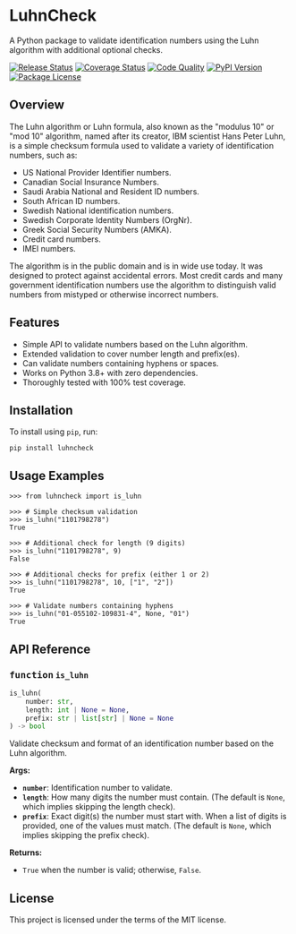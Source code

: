 # LuhnCheck

A Python package to validate identification numbers using the Luhn algorithm
with additional optional checks.

<!-- start badges -->

[![Release Status](https://img.shields.io/github/actions/workflow/status/dralshehri/luhncheck/release.yml?label=release)][release]
[![Coverage Status](https://img.shields.io/badge/coverage-100%25-success)][coverage]
[![Code Quality](https://img.shields.io/codefactor/grade/github/dralshehri/luhncheck/main?&label=codefactor)][quality]
[![PyPI Version](https://img.shields.io/pypi/v/luhncheck)][pypi-version]
[![Package License](https://img.shields.io/github/license/dralshehri/luhncheck)][license]

[release]: https://github.com/dralshehri/luhncheck/actions/workflows/release.yml
[coverage]:
  https://github.com/dralshehri/luhncheck/actions/workflows/release.yml
[quality]:
  https://www.codefactor.io/repository/github/dralshehri/luhncheck/overview/main
[pypi-version]: https://pypi.python.org/pypi/luhncheck
[license]: https://github.com/dralshehri/luhncheck/blob/main/LICENSE

<!-- end badges -->

## Overview

The Luhn algorithm or Luhn formula, also known as the "modulus 10" or "mod 10"
algorithm, named after its creator, IBM scientist Hans Peter Luhn, is a simple
checksum formula used to validate a variety of identification numbers, such as:

- US National Provider Identifier numbers.
- Canadian Social Insurance Numbers.
- Saudi Arabia National and Resident ID numbers.
- South African ID numbers.
- Swedish National identification numbers.
- Swedish Corporate Identity Numbers (OrgNr).
- Greek Social Security Numbers (ΑΜΚΑ).
- Credit card numbers.
- IMEI numbers.

The algorithm is in the public domain and is in wide use today. It was designed
to protect against accidental errors. Most credit cards and many government
identification numbers use the algorithm to distinguish valid numbers from
mistyped or otherwise incorrect numbers.

## Features

- Simple API to validate numbers based on the Luhn algorithm.
- Extended validation to cover number length and prefix(es).
- Can validate numbers containing hyphens or spaces.
- Works on Python 3.8+ with zero dependencies.
- Thoroughly tested with 100% test coverage.

## Installation

To install using `pip`, run:

```shell
pip install luhncheck
```

## Usage Examples

```pycon
>>> from luhncheck import is_luhn

>>> # Simple checksum validation
>>> is_luhn("1101798278")
True

>>> # Additional check for length (9 digits)
>>> is_luhn("1101798278", 9)
False

>>> # Additional checks for prefix (either 1 or 2)
>>> is_luhn("1101798278", 10, ["1", "2"])
True

>>> # Validate numbers containing hyphens
>>> is_luhn("01-055102-109831-4", None, "01")
True
```

## API Reference

### <kbd>function</kbd> `is_luhn`

```python
is_luhn(
    number: str,
    length: int | None = None,
    prefix: str | list[str] | None = None
) -> bool
```

Validate checksum and format of an identification number based on the Luhn
algorithm.

**Args:**

- **`number`**: Identification number to validate.
- **`length`**: How many digits the number must contain. (The default is `None`,
  which implies skipping the length check).
- **`prefix`**: Exact digit(s) the number must start with. When a list of digits
  is provided, one of the values must match. (The default is `None`, which
  implies skipping the prefix check).

**Returns:**

- `True` when the number is valid; otherwise, `False`.

## License

This project is licensed under the terms of the MIT license.
